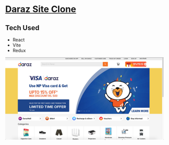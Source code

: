 # [Daraz Site Clone](https://daraz-clone-react.vercel.app)

## Tech Used
  - React
  - Vite
  - Redux

![](./daraz-clone.png)
